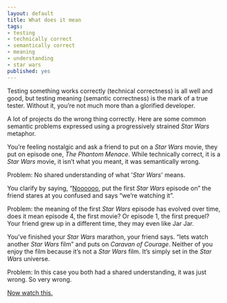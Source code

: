 ```yaml
---
layout: default
title: What does it mean
tags:
- testing
- technically correct
- semantically correct
- meaning
- understanding
- star wars
published: yes
---
```

Testing something works correctly (technical correctness) is all well and good, but testing meaning (semantic correctness) is the mark of a true tester. Without it, you’re not much more than a glorified developer. 

A lot of projects do the wrong thing correctly. Here are some common semantic problems expressed using a progressively strained _Star Wars_ metaphor. 

You’re feeling nostalgic and ask a friend to put on a _Star Wars_ movie, they put on episode one, _The Phantom Menace_. While technically correct, it is a _Star Wars_ movie, it isn’t what you meant, it was semantically wrong. 

Problem: No shared understanding of what '*Star Wars*' means. 

You clarify by saying, “[Noooooo](http://www.youtube.com/watch?NR=1&v=WWaLxFIVX1s), put the first _Star Wars_ episode on” the friend stares at you confused and says “we’re watching it”. 

Problem: the meaning of the first _Star Wars_ episode has evolved over time, does it mean episode 4, the first movie? Or episode 1, the first prequel? Your friend grew up in a different time, they may even like Jar Jar. 

You’ve finished your _Star Wars_ marathon, your friend says. “lets watch another _Star Wars_ film” and puts on _Caravan of Courage_. Neither of you enjoy the film because it’s not a _Star Wars_ film. It’s simply set in the _Star Wars_ universe. 

Problem: In this case you both had a shared understanding, it was just wrong. So very wrong.

[Now watch this.](http://www.youtube.com/watch?v=FxKtZmQgxrI)